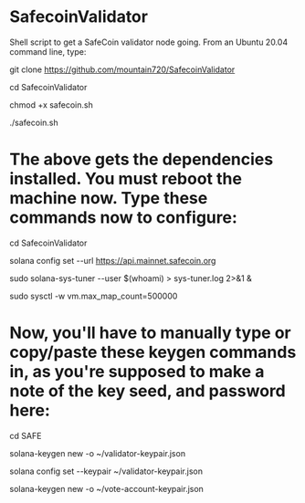 # SafecoinValidator

Shell script to get a SafeCoin validator node going.  From an Ubuntu 20.04 command line, type:

git clone https://github.com/mountain720/SafecoinValidator

cd SafecoinValidator

chmod +x safecoin.sh

./safecoin.sh

# The above gets the dependencies installed.  You must reboot the machine now. Type these commands now to configure:

cd SafecoinValidator

solana config set --url https://api.mainnet.safecoin.org

sudo solana-sys-tuner --user $(whoami) > sys-tuner.log 2>&1 &

sudo sysctl -w vm.max_map_count=500000


# Now, you'll have to manually type or copy/paste these keygen commands in, as you're supposed to make a note of the key seed, and password here:

cd SAFE

solana-keygen new -o ~/validator-keypair.json

solana config set --keypair ~/validator-keypair.json

solana-keygen new -o ~/vote-account-keypair.json
